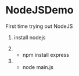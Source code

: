 # NodeJSDemo
First time trying out NodeJS

1) install nodejs

2) - npm install express

3) - node main.js
